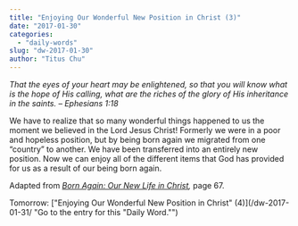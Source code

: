```yaml
---
title: "Enjoying Our Wonderful New Position in Christ (3)"
date: "2017-01-30"
categories: 
  - "daily-words"
slug: "dw-2017-01-30"
author: "Titus Chu"
---
```


_That the eyes of your heart may be enlightened, so that you will know what is the hope of His calling, what are the riches of the glory of His inheritance in the saints._ _– Ephesians 1:18_

We have to realize that so many wonderful things happened to us the moment we believed in the Lord Jesus Christ! Formerly we were in a poor and hopeless position, but by being born again we migrated from one “country” to another. We have been transferred into an entirely new position. Now we can enjoy all of the different items that God has provided for us as a result of our being born again.

Adapted from _[Born Again: Our New Life in Christ](/book-born-again/ "Go to the listing for this book."),_ page 67.

Tomorrow: ["Enjoying Our Wonderful New Position in Christ" (4)](/dw-2017-01-31/ "Go to the entry for this "Daily Word."")
